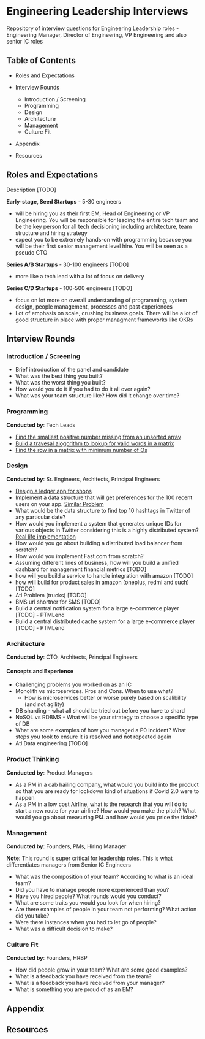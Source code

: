 # Engineering Leadership Interviews
Repository of interview questions for Engineering Leadership roles - Engineering Manager, Director of Engineering, VP Engineering and also senior IC roles

## Table of Contents
- Roles and Expectations
- Interview Rounds
    - Introduction / Screening
    - Programming
    - Design
    - Architecture
    - Management
    - Culture Fit

- Appendix
- Resources

## Roles and Expectations

Description [TODO]

**Early-stage, Seed Startups** - 5-30 engineers
- will be hiring you as their first EM, Head of Engineering or VP Engineering. You will be responsible for leading the entire tech team and be the key person for all tech decisioning including architecture, team structure and hiring strategy
- expect you to be extremely hands-on with programming because you will be their first senior management level hire. You will be seen as a pseudo CTO

**Series A/B Startups** - 30-100 engineers [TODO]
- more like a tech lead with a lot of focus on delivery

**Series C/D Startups** - 100-500 engineers [TODO]
- focus on lot more on overall understanding of programming, system design, people management, processes and past experiences
- Lot of emphasis on scale, crushing business goals. There will be a lot of good structure in place with proper managment frameworks like OKRs

## Interview Rounds

### Introduction / Screening
- Brief introduction of the panel and candidate
- What was the best thing you built?
- What was the worst thing you built?
- How would you do it if you had to do it all over again?
- What was your team structure like? How did it change over time?

### Programming
**Conducted by**: Tech Leads

- [Find the smallest positive number missing from an unsorted array](problems/smallest-positive-number.md)
- [Build a travesal alogorithm to lookup for valid words in a matrix](problems/matrix-traversal-words.md)
- [Find the row in a matrix with minimum number of Os](problems/matrix-min-zeros.md)

### Design
**Conducted by**: Sr. Engineers, Architects, Principal Engineers

- [Design a ledger app for shops](problem/ledger-app.md)
- Implement a data structure that will get preferences for the 100 recent users on your app. [Similar Problem](https://www.geeksforgeeks.org/lru-cache-implementation/)
- What would be the data structure to find top 10 hashtags in Twitter of any particular date?
- How would you implement a system that generates unique IDs for various objects in Twitter considering this is a highly distributed system? [Real life implementation](https://blog.twitter.com/engineering/en_us/a/2010/announcing-snowflake.html)
- How would you go about building a distributed load balancer from scratch?
- How would you implement Fast.com from scratch?
- Assuming different lines of business, how will you build a unified dashbard for management financial metrics [TODO]
- how will you build a service to handle integration with amazon [TODO]
- how will build for product sales in amazon (oneplus, redmi and such) [TODO]
- Atl Problem (trucks) [TODO]
- BMS url shortner for SMS [TODO]
- Build a central notification system for a large e-commerce player [TODO] - PTMLend
- Build a central distributed cache system for a large e-commerce player [TODO] - PTMLend


### Architecture
**Conducted by**: CTO, Architects, Principal Engineers

#### Concepts and Experience
- Challenging problems you worked on as an IC
- Monolith vs microservices. Pros and Cons. When to use what?
    - How is microservices better or worse purely based on scalibility (and not agility)
- DB sharding - what all should be tried out before you have to shard
- NoSQL vs RDBMS - What will be your strategy to choose a specific type of DB
- What are some examples of how you managed a P0 incident? What steps you took to ensure it is resolved and not repeated again
- Atl Data engineering [TODO]

### Product Thinking
**Conducted by**: Product Managers

- As a PM in a cab hailing company, what would you build into the product so that you are ready for lockdown kind of situations if Covid 2.0 were to happen
- As a PM in a low cost Airline, what is the research that you will do to start a new route for your airline? How would you make the pitch? What would you go about measuring P&L and how would you price the ticket?

### Management
**Conducted by**: Founders, PMs, Hiring Manager

**Note**: This round is super critical for leadership roles. This is what differentiates managers from Senior IC Engineers

- What was the composition of your team? According to what is an ideal team?
- Did you have to manage people more experienced than you?
- Have you hired people? What rounds would you conduct?
- What are some traits you would you look for when hiring?
- Are there examples of people in your team not performing? What action did you take?
- Were there instances when you had to let go of people?
- What was a difficult decision to make?


### Culture Fit 
**Conducted by**: Founders, HRBP

- How did people grow in your team? What are some good examples?
- What is a feedback you have received from the team?
- What is a feedback you have received from your manager?
- What is something you are proud of as an EM?

## Appendix


## Resources